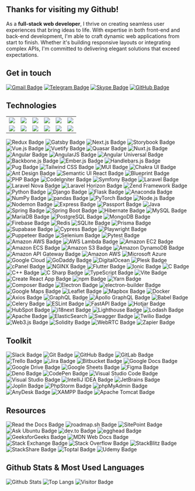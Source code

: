 ## Thanks for visiting my Github!

As a **full-stack web developer**, I thrive on creating seamless user experiences that bring ideas to life. With expertise in both front-end and back-end development, I'm able to craft dynamic web applications from start to finish. Whether it's building responsive layouts or integrating complex APIs, I'm committed to delivering elegant solutions that exceed expectations.

## Get in touch

[![Gmail Badge](https://img.shields.io/badge/luckydevn16@gmail.com-EA4335?logo=gmail&logoColor=fff&style=flat)](mailto:luckydevn16@gmail.com)
[![Telegram Badge](https://img.shields.io/badge/luckydevn16-26A5E4?logo=telegram&logoColor=fff&style=flat)](https://t.me/luckydevn16)
[![Skype Badge](https://img.shields.io/badge/-luckydevn16-00AFF0?logo=skype&logoColor=fff&style=flat)](https://join.skype.com/invite/vrb1Ds8a7YFK)
[![GitHub Badge](https://img.shields.io/badge/luckydevn16-181717?logo=github&logoColor=fff&style=flat)](https://github.com/luckydevn16)


## Technologies

<table>
    <tr align="middle">
        <td align="center">
            <img src="https://img.shields.io/badge/HTML5-E34F26?logo=html5&logoColor=fff&style=flat" />
        </td>
        <td align="center">
            <img src="https://img.shields.io/badge/CSS3-1572B6?logo=css3&logoColor=fff&style=flat" />
        </td>
        <td align="center">
            <img src="https://img.shields.io/badge/JavaScript-F7DF1E?logo=javascript&logoColor=000&style=flat" />
        </td>
        <td align="center">
            <img src="https://img.shields.io/badge/Sass-C69?logo=sass&logoColor=fff&style=flat" />
        </td>
        <td align="center">
            <img src="https://img.shields.io/badge/Less-1D365D?logo=less&logoColor=fff&style=flat" />
        </td>
        <td align="center">
            <img src="https://img.shields.io/badge/jQuery-0769AD?logo=jquery&logoColor=fff&style=flat" />
        </td>
    </tr>
    <tr align="middle">
        <td align="center">
            <img src="https://img.shields.io/badge/Bootstrap-7952B3?logo=bootstrap&logoColor=fff&style=flat" />
        </td>
        <td align="center">
            <img src="https://img.shields.io/badge/React-61DAFB?logo=react&logoColor=000&style=flat" />
        </td>
        <td align="center">
            <img src="https://img.shields.io/badge/React%20Query-FF4154?logo=reactquery&logoColor=fff&style=flat" />
        </td>
        <td align="center">
            <img src="https://img.shields.io/badge/React%20Router-CA4245?logo=reactrouter&logoColor=fff&style=flat" />
        </td>
        <td align="center">
            <img src="https://img.shields.io/badge/React%20Hook%20Form-EC5990?logo=reacthookform&logoColor=fff&style=flat" />
        </td>
        <td align="center">
            <img src="https://img.shields.io/badge/Recoil-3578E5?logo=recoil&logoColor=fff&style=flat" />
        </td>
    </tr>
</table>

![Redux Badge](https://img.shields.io/badge/Redux-764ABC?logo=redux&logoColor=fff&style=flat)
![Gatsby Badge](https://img.shields.io/badge/Gatsby-639?logo=gatsby&logoColor=fff&style=flat)
![Next.js Badge](https://img.shields.io/badge/Next.js-000?logo=nextdotjs&logoColor=fff&style=flat)
![Storybook Badge](https://img.shields.io/badge/Storybook-FF4785?logo=storybook&logoColor=fff&style=flat)
![Vue.js Badge](https://img.shields.io/badge/Vue.js-4FC08D?logo=vuedotjs&logoColor=fff&style=flat)
![Vuetify Badge](https://img.shields.io/badge/Vuetify-1867C0?logo=vuetify&logoColor=fff&style=flat)
![Quasar Badge](https://img.shields.io/badge/Quasar-050A14?logo=quasar&logoColor=fff&style=flat)
![Nuxt.js Badge](https://img.shields.io/badge/Nuxt.js-00DC82?logo=nuxtdotjs&logoColor=fff&style=flat)
![Angular Badge](https://img.shields.io/badge/Angular-DD0031?logo=angular&logoColor=fff&style=flat)
![AngularJS Badge](https://img.shields.io/badge/AngularJS-E23237?logo=angularjs&logoColor=fff&style=flat)
![Angular Universal Badge](https://img.shields.io/badge/Angular%20Universal-00ACC1?logo=angularuniversal&logoColor=fff&style=flat)
![Backbone.js Badge](https://img.shields.io/badge/Backbone.js-0071B5?logo=backbonedotjs&logoColor=fff&style=flat)
![Ember.js Badge](https://img.shields.io/badge/Ember.js-E04E39?logo=emberdotjs&logoColor=fff&style=flat)
![Handlebars.js Badge](https://img.shields.io/badge/Handlebars.js-000?logo=handlebarsdotjs&logoColor=fff&style=flat)
![Pug Badge](https://img.shields.io/badge/Pug-A86454?logo=pug&logoColor=fff&style=flat)
![Tailwind CSS Badge](https://img.shields.io/badge/Tailwind%20CSS-06B6D4?logo=tailwindcss&logoColor=fff&style=flat)
![MUI Badge](https://img.shields.io/badge/MUI-007FFF?logo=mui&logoColor=fff&style=flat)
![Chakra UI Badge](https://img.shields.io/badge/Chakra%20UI-319795?logo=chakraui&logoColor=fff&style=flat)
![Ant Design Badge](https://img.shields.io/badge/Ant%20Design-0170FE?logo=antdesign&logoColor=fff&style=flat)
![Semantic UI React Badge](https://img.shields.io/badge/Semantic%20UI%20React-35BDB2?logo=semanticuireact&logoColor=fff&style=flat)
![Blueprint Badge](https://img.shields.io/badge/Blueprint-137CBD?logo=blueprint&logoColor=fff&style=flat)
![PHP Badge](https://img.shields.io/badge/PHP-777BB4?logo=php&logoColor=fff&style=flat)
![CodeIgniter Badge](https://img.shields.io/badge/CodeIgniter-EF4223?logo=codeigniter&logoColor=fff&style=flat)
![Symfony Badge](https://img.shields.io/badge/Symfony-000?logo=symfony&logoColor=fff&style=flat)
![Laravel Badge](https://img.shields.io/badge/Laravel-FF2D20?logo=laravel&logoColor=fff&style=flat)
![Laravel Nova Badge](https://img.shields.io/badge/Laravel%20Nova-252D37?logo=laravelnova&logoColor=fff&style=flat)
![Laravel Horizon Badge](https://img.shields.io/badge/Laravel%20Horizon-405263?logo=laravelhorizon&logoColor=fff&style=flat)
![Zend Framework Badge](https://img.shields.io/badge/Zend%20Framework-68B604?logo=zendframework&logoColor=fff&style=flat)
![Python Badge](https://img.shields.io/badge/Python-3776AB?logo=python&logoColor=fff&style=flat)
![Django Badge](https://img.shields.io/badge/Django-092E20?logo=django&logoColor=fff&style=flat)
![Flask Badge](https://img.shields.io/badge/Flask-000?logo=flask&logoColor=fff&style=flat)
![Anaconda Badge](https://img.shields.io/badge/Anaconda-44A833?logo=anaconda&logoColor=fff&style=flat)
![NumPy Badge](https://img.shields.io/badge/NumPy-013243?logo=numpy&logoColor=fff&style=flat)
![pandas Badge](https://img.shields.io/badge/pandas-150458?logo=pandas&logoColor=fff&style=flat)
![PyTorch Badge](https://img.shields.io/badge/PyTorch-EE4C2C?logo=pytorch&logoColor=fff&style=flat)
![Node.js Badge](https://img.shields.io/badge/Node.js-393?logo=nodedotjs&logoColor=fff&style=flat)
![Nodemon Badge](https://img.shields.io/badge/Nodemon-76D04B?logo=nodemon&logoColor=fff&style=flat)
![Express Badge](https://img.shields.io/badge/Express-000?logo=express&logoColor=fff&style=flat)
![Passport Badge](https://img.shields.io/badge/Passport-34E27A?logo=passport&logoColor=000&style=flat)
![Java](https://img.shields.io/badge/Java-E34A86?style=flat-square&logo=java)
![Spring Badge](https://img.shields.io/badge/Spring-6DB33F?logo=spring&logoColor=fff&style=flat)
![Spring Boot Badge](https://img.shields.io/badge/Spring%20Boot-6DB33F?logo=springboot&logoColor=fff&style=flat)
![Hibernate Badge](https://img.shields.io/badge/Hibernate-59666C?logo=hibernate&logoColor=fff&style=flat)
![MySQL Badge](https://img.shields.io/badge/MySQL-4479A1?logo=mysql&logoColor=fff&style=flat)
![MariaDB Badge](https://img.shields.io/badge/MariaDB-003545?logo=mariadb&logoColor=fff&style=flat)
![PostgreSQL Badge](https://img.shields.io/badge/PostgreSQL-4169E1?logo=postgresql&logoColor=fff&style=flat)
![MongoDB Badge](https://img.shields.io/badge/MongoDB-47A248?logo=mongodb&logoColor=fff&style=flat)
![Firebase Badge](https://img.shields.io/badge/Firebase-FFCA28?logo=firebase&logoColor=000&style=flat)
![Redis](https://img.shields.io/badge/-Redis-black?style=flat-square&logo=Redis)
![SQLite Badge](https://img.shields.io/badge/SQLite-003B57?logo=sqlite&logoColor=fff&style=flat)
![Prisma Badge](https://img.shields.io/badge/Prisma-2D3748?logo=prisma&logoColor=fff&style=flat)
![Supabase Badge](https://img.shields.io/badge/Supabase-3FCF8E?logo=supabase&logoColor=fff&style=flat)
![Cypress Badge](https://img.shields.io/badge/Cypress-17202C?logo=cypress&logoColor=fff&style=flat)
![Playwright Badge](https://img.shields.io/badge/Playwright-2EAD33?logo=playwright&logoColor=fff&style=flat)
![Puppeteer Badge](https://img.shields.io/badge/Puppeteer-40B5A4?logo=puppeteer&logoColor=fff&style=flat)
![Selenium Badge](https://img.shields.io/badge/Selenium-43B02A?logo=selenium&logoColor=fff&style=flat)
![Pytest Badge](https://img.shields.io/badge/Pytest-0A9EDC?logo=pytest&logoColor=fff&style=flat)
![Amazon AWS Badge](https://img.shields.io/badge/Amazon%20AWS-232F3E?logo=amazonaws&logoColor=fff&style=flat)
![AWS Lambda Badge](https://img.shields.io/badge/AWS%20Lambda-F90?logo=awslambda&logoColor=fff&style=flat)
![Amazon EC2 Badge](https://img.shields.io/badge/Amazon%20EC2-F90?logo=amazonec2&logoColor=fff&style=flat)
![Amazon ECS Badge](https://img.shields.io/badge/Amazon%20ECS-F90?logo=amazonecs&logoColor=fff&style=flat)
![Amazon S3 Badge](https://img.shields.io/badge/Amazon%20S3-569A31?logo=amazons3&logoColor=fff&style=flat)
![Amazon DynamoDB Badge](https://img.shields.io/badge/Amazon%20DynamoDB-4053D6?logo=amazondynamodb&logoColor=fff&style=flat)
![Amazon API Gateway Badge](https://img.shields.io/badge/Amazon%20API%20Gateway-FF4F8B?logo=amazonapigateway&logoColor=fff&style=flat)
![Amazon AWS](https://img.shields.io/badge/Amazon%20AWS-232F3E?style=flat-square&logo=amazon-aws)
![Microsoft Azure](https://img.shields.io/badge/Microsoft%20Azure-232F7E?style=flat-square&logo=microsoft-azure)
![Google Cloud](https://img.shields.io/badge/Google%20Cloud-black?style=flat-square&logo=google-cloud)
![GoDaddy Badge](https://img.shields.io/badge/GoDaddy-1BDBDB?logo=godaddy&logoColor=000&style=flat)
![DigitalOcean](https://img.shields.io/badge/-Digital%20Ocean-darkblue?style=flat-square&logo=digitalocean)
![Plesk Badge](https://img.shields.io/badge/Plesk-52BBE6?logo=plesk&logoColor=fff&style=flat)
![cPanel Badge](https://img.shields.io/badge/cPanel-FF6C2C?logo=cpanel&logoColor=fff&style=flat)
![NGINX Badge](https://img.shields.io/badge/NGINX-009639?logo=nginx&logoColor=fff&style=flat)
![Flutter Badge](https://img.shields.io/badge/Flutter-02569B?logo=flutter&logoColor=fff&style=flat)
![Ionic Badge](https://img.shields.io/badge/Ionic-3880FF?logo=ionic&logoColor=fff&style=flat)
![C Badge](https://img.shields.io/badge/C-A8B9CC?logo=c&logoColor=fff&style=flat)
![C++ Badge](https://img.shields.io/badge/C%2B%2B-00599C?logo=cplusplus&logoColor=fff&style=flat)
![C Sharp Badge](https://img.shields.io/badge/C%20Sharp-512BD4?logo=csharp&logoColor=fff&style=flat)
![TypeScript Badge](https://img.shields.io/badge/TypeScript-3178C6?logo=typescript&logoColor=fff&style=flat)
![Vite Badge](https://img.shields.io/badge/Vite-646CFF?logo=vite&logoColor=fff&style=flat)
![Create React App Badge](https://img.shields.io/badge/Create%20React%20App-09D3AC?logo=createreactapp&logoColor=fff&style=flat)
![npm Badge](https://img.shields.io/badge/npm-CB3837?logo=npm&logoColor=fff&style=flat)
![Yarn Badge](https://img.shields.io/badge/Yarn-2C8EBB?logo=yarn&logoColor=fff&style=flat)
![Composer Badge](https://img.shields.io/badge/Composer-885630?logo=composer&logoColor=fff&style=flat)
![Electron Badge](https://img.shields.io/badge/Electron-47848F?logo=electron&logoColor=fff&style=flat)
![electron-builder Badge](https://img.shields.io/badge/electron--builder-000?logo=electronbuilder&logoColor=fff&style=flat)
![Google Maps Badge](https://img.shields.io/badge/Google%20Maps-4285F4?logo=googlemaps&logoColor=fff&style=flat)
![Leaflet Badge](https://img.shields.io/badge/Leaflet-199900?logo=leaflet&logoColor=fff&style=flat)
![Mapbox Badge](https://img.shields.io/badge/Mapbox-000?logo=mapbox&logoColor=fff&style=flat)
![Docker](https://img.shields.io/badge/-Docker-black?style=flat-square&logo=docker)
![Axios Badge](https://img.shields.io/badge/Axios-5A29E4?logo=axios&logoColor=fff&style=flat)
![GraphQL Badge](https://img.shields.io/badge/GraphQL-E10098?logo=graphql&logoColor=fff&style=flat)
![Apollo GraphQL Badge](https://img.shields.io/badge/Apollo%20GraphQL-311C87?logo=apollographql&logoColor=fff&style=flat)
![Babel Badge](https://img.shields.io/badge/Babel-F9DC3E?logo=babel&logoColor=000&style=flat)
![Celery Badge](https://img.shields.io/badge/Celery-37814A?logo=celery&logoColor=fff&style=flat)
![ESLint Badge](https://img.shields.io/badge/ESLint-4B32C3?logo=eslint&logoColor=fff&style=flat)
![FastAPI Badge](https://img.shields.io/badge/FastAPI-009688?logo=fastapi&logoColor=fff&style=flat)
![Hotjar Badge](https://img.shields.io/badge/Hotjar-FD3A5C?logo=hotjar&logoColor=fff&style=flat)
![HubSpot Badge](https://img.shields.io/badge/HubSpot-FF7A59?logo=hubspot&logoColor=fff&style=flat)
![i18next Badge](https://img.shields.io/badge/i18next-26A69A?logo=i18next&logoColor=fff&style=flat)
![Lighthouse Badge](https://img.shields.io/badge/Lighthouse-F44B21?logo=lighthouse&logoColor=fff&style=flat)
![Lodash Badge](https://img.shields.io/badge/Lodash-3492FF?logo=lodash&logoColor=fff&style=flat)
![Apache Badge](https://img.shields.io/badge/Apache-D22128?logo=apache&logoColor=fff&style=flat)
![ElasticSearch](https://img.shields.io/badge/-ElasticSearch-005571?style=flat-square&logo=elasticsearch)
![Swagger Badge](https://img.shields.io/badge/Swagger-85EA2D?logo=swagger&logoColor=000&style=flat)
![Twilio Badge](https://img.shields.io/badge/Twilio-F22F46?logo=twilio&logoColor=fff&style=flat)
![Web3.js Badge](https://img.shields.io/badge/Web3.js-F16822?logo=web3dotjs&logoColor=fff&style=flat)
![Solidity Badge](https://img.shields.io/badge/Solidity-363636?logo=solidity&logoColor=fff&style=flat)
![WebRTC Badge](https://img.shields.io/badge/WebRTC-333?logo=webrtc&logoColor=fff&style=flat)
![Zapier Badge](https://img.shields.io/badge/Zapier-FF4F00?logo=zapier&logoColor=fff&style=flat)

## Toolkit

![Slack Badge](https://img.shields.io/badge/Slack-4A154B?logo=slack&logoColor=fff&style=flat)
![Git Badge](https://img.shields.io/badge/Git-F05032?logo=git&logoColor=fff&style=flat)
![GitHub Badge](https://img.shields.io/badge/GitHub-181717?logo=github&logoColor=fff&style=flat)
![GitLab Badge](https://img.shields.io/badge/GitLab-FC6D26?logo=gitlab&logoColor=fff&style=flat)
![Trello Badge](https://img.shields.io/badge/Trello-0052CC?logo=trello&logoColor=fff&style=flat)
![Jira Badge](https://img.shields.io/badge/Jira-0052CC?logo=jira&logoColor=fff&style=flat)
![Bitbucket Badge](https://img.shields.io/badge/Bitbucket-0052CC?logo=bitbucket&logoColor=fff&style=flat)
![Google Docs Badge](https://img.shields.io/badge/Google%20Docs-4285F4?logo=googledocs&logoColor=fff&style=flat)
![Google Drive Badge](https://img.shields.io/badge/Google%20Drive-4285F4?logo=googledrive&logoColor=fff&style=flat)
![Google Sheets Badge](https://img.shields.io/badge/Google%20Sheets-34A853?logo=googlesheets&logoColor=fff&style=flat)
![Figma Badge](https://img.shields.io/badge/Figma-F24E1E?logo=figma&logoColor=fff&style=flat)
![Deno Badge](https://img.shields.io/badge/Deno-000?logo=deno&logoColor=fff&style=flat)
![CodePen Badge](https://img.shields.io/badge/CodePen-000?logo=codepen&logoColor=fff&style=flat)
![Visual Studio Code Badge](https://img.shields.io/badge/Visual%20Studio%20Code-007ACC?logo=visualstudiocode&logoColor=fff&style=flat)
![Visual Studio Badge](https://img.shields.io/badge/Visual%20Studio-5C2D91?logo=visualstudio&logoColor=fff&style=flat)
![IntelliJ IDEA Badge](https://img.shields.io/badge/IntelliJ%20IDEA-000?logo=intellijidea&logoColor=fff&style=flat)
![JetBrains Badge](https://img.shields.io/badge/JetBrains-000?logo=jetbrains&logoColor=fff&style=flat)
![Joplin Badge](https://img.shields.io/badge/Joplin-1071D3?logo=joplin&logoColor=fff&style=flat)
![PhpStorm Badge](https://img.shields.io/badge/PhpStorm-000?logo=phpstorm&logoColor=fff&style=flat)
![phpMyAdmin Badge](https://img.shields.io/badge/phpMyAdmin-6C78AF?logo=phpmyadmin&logoColor=fff&style=flat)
![AnyDesk Badge](https://img.shields.io/badge/AnyDesk-EF443B?logo=anydesk&logoColor=fff&style=flat)
![XAMPP Badge](https://img.shields.io/badge/XAMPP-FB7A24?logo=xampp&logoColor=fff&style=flat)
![Apache Tomcat Badge](https://img.shields.io/badge/Apache%20Tomcat-F8DC75?logo=apachetomcat&logoColor=000&style=flat)

## Resources

![Read the Docs Badge](https://img.shields.io/badge/Read%20the%20Docs-8CA1AF?logo=readthedocs&logoColor=fff&style=flat)
![roadmap.sh Badge](https://img.shields.io/badge/roadmap.sh-000?logo=roadmapdotsh&logoColor=fff&style=flat)
![SitePoint Badge](https://img.shields.io/badge/SitePoint-258AAF?logo=sitepoint&logoColor=fff&style=flat)
![Ask Ubuntu Badge](https://img.shields.io/badge/Ask%20Ubuntu-DC461D?logo=askubuntu&logoColor=fff&style=flat)
![dev.to Badge](https://img.shields.io/badge/dev.to-0A0A0A?logo=devdotto&logoColor=fff&style=flat)
![egghead Badge](https://img.shields.io/badge/egghead-FCFBFA?logo=egghead&logoColor=000&style=flat)
![GeeksforGeeks Badge](https://img.shields.io/badge/GeeksforGeeks-2F8D46?logo=geeksforgeeks&logoColor=fff&style=flat)
![MDN Web Docs Badge](https://img.shields.io/badge/MDN%20Web%20Docs-000?logo=mdnwebdocs&logoColor=fff&style=flat)
![Stack Exchange Badge](https://img.shields.io/badge/Stack%20Exchange-1E5397?logo=stackexchange&logoColor=fff&style=flat)
![Stack Overflow Badge](https://img.shields.io/badge/Stack%20Overflow-F58025?logo=stackoverflow&logoColor=fff&style=flat)
![StackBlitz Badge](https://img.shields.io/badge/StackBlitz-1269D3?logo=stackblitz&logoColor=fff&style=flat)
![StackShare Badge](https://img.shields.io/badge/StackShare-0690FA?logo=stackshare&logoColor=fff&style=flat)
![Toptal Badge](https://img.shields.io/badge/Toptal-3863A0?logo=toptal&logoColor=fff&style=flat)
![Udemy Badge](https://img.shields.io/badge/Udemy-A435F0?logo=udemy&logoColor=fff&style=flat)

## Github Stats & Most Used Languages

![Github Stats](https://github-readme-stats.vercel.app/api?username=jakearchibald&count_private=true&show_icons=true&include_all_commits=true&custom_title=luckydevn16's%20Github%20Stats)
![Top Langs](https://github-readme-stats.vercel.app/api/top-langs/?username=jakearchibald&hide=TeX&layout=compact)
![Visitor Badge](https://visitor-badge.laobi.icu/badge?page_id=luckydevn16.luckydevn16)
